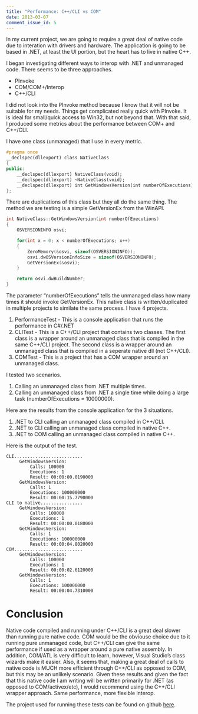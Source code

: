 ```yaml
---
title: "Performance: C++/CLI vs COM"
date: 2013-03-07
comment_issue_id: 5
---
```


In my current project, we are going to require a great deal of native code due to interation with drivers and hardware. The application is going to be based in .NET, at least the UI portion, but the heart has to live in native C++.

I began investigating different ways to interop with .NET and unmanaged code. There seems to be three approaches.

* PInvoke
* COM/COM+/Interop
* C++/CLI

I did not look into the PInvoke method because I know that it will not be suitable for my needs. Things get complicated really quick with PInvoke. It is ideal for small/quick access to Win32, but not beyond that. With that said, I produced some metrics about the performance between COM+ and C++/CLI.

I have one class (unmanaged) that I use in every metric.

```c++
#pragma once
__declspec(dllexport) class NativeClass
{
public:
	__declspec(dllexport) NativeClass(void);
	__declspec(dllexport) ~NativeClass(void);
	__declspec(dllexport) int GetWindowsVersion(int numberOfExecutions);
};
```

There are duplications of this class but they all do the same thing. The method we are testing is a simple GetVersionEx from the WinAPI.

```c++
int NativeClass::GetWindowsVersion(int numberOfExecutions)
{
	OSVERSIONINFO osvi;

	for(int x = 0; x < numberOfExecutions; x++)
	{
		ZeroMemory(&osvi, sizeof(OSVERSIONINFO));
		osvi.dwOSVersionInfoSize = sizeof(OSVERSIONINFO);
		GetVersionEx(&osvi);
	}

	return osvi.dwBuildNumber;
}
```

The parameter “numberOfExecutions” tells the unmanaged class how many times it should invoke GetVersionEx. This native class is written/duplicated in multiple projects to similate the same process. I have 4 projects.

1. PerformanceTest - This is a console application that runs the performance in C#/.NET
2. CLITest - This is a C++/CLI project that contains two classes. The first class is a wrapper around an unmanaged class that is compiled in the same C++/CLI project. The second class is a wrapper around an unmanaged class that is compiled in a seperate native dll (not C++/CLI).
3. COMTest - This is a project that has a COM wrapper around an unmanaged class.

I tested two scenarios.

1. Calling an unmanaged class from .NET multiple times.
2. Calling an unmanaged class from .NET a single time while doing a large task (numberOfExecutions = 10000000).

Here are the results from the console application for the 3 situations.

1. .NET to CLI calling an unmanaged class compiled in C++/CLI.
2. .NET to CLI calling an unmanaged class compiled in native C++.
3. .NET to COM calling an unmanaged class compiled in native C++.

Here is the output of the test.

```
CLI..........................
     GetWindowsVersion:
         Calls: 100000
         Executions: 1
         Result: 00:00:00.0190000
     GetWindowsVersion:
         Calls: 1
         Executions: 100000000
         Result: 00:00:15.7790000
CLI to native................
     GetWindowsVersion:
         Calls: 100000
         Executions: 1
         Result: 00:00:00.0180000
     GetWindowsVersion:
         Calls: 1
         Executions: 100000000
         Result: 00:00:04.8020000
COM..........................
     GetWindowsVersion:
         Calls: 100000
         Executions: 1
         Result: 00:00:02.6120000
     GetWindowsVersion:
         Calls: 1
         Executions: 100000000
         Result: 00:00:04.7310000
```

# Conclusion

Native code compiled and running under C++/CLI is a great deal slower than running pure native code. COM would be the obviouse choice due to it running pure unmanaged code, but C++/CLI can give the same performance if used as a wrapper around a pure native assembly. In addition, COM/ATL is very difficult to learn, however, Visual Studio’s class wizards make it easier. Also, it seems that, making a great deal of calls to native code is MUCH more efficient through C++/CLI as opposed to COM, but this may be an unlikely scenario. Given these results and given the fact that this native code I am writing will be written primarily for .NET (as opposed to COM/activex/etc), I would recommend using the C++/CLI wrapper approach. Same performance, more flexible interop.

The project used for running these tests can be found on github [here](https://github.com/theonlylawislove/CLICOMPerformanceTest).